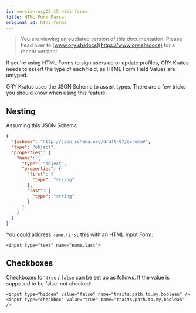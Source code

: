 ```yaml
---
id: version-oryOS.15-html-forms
title: HTML Form Parser
original_id: html-forms
---
```


> You are viewing an outdated version of this documentation. Please head over
> to [www.ory.sh/docs](https://www.ory.sh/docs) for a recent version!

If you're using HTML Forms to sign users up or update profiles, ORY Kratos needs
to assert the type of each field, as HTML Form Field Values are untyped.

ORY Kratos uses the JSON Schema to assert types. There are a few tricks you
should know when using this feature.

## Nesting

Assuming this JSON Schema:

```json
{
  "$schema": "http://json-schema.org/draft-07/schema#",
  "type": "object",
  "properties": {
    "name": {
      "type": "object",
      "properties": {
        "first": {
          "type": "string"
        },
        "last": {
          "type": "string"
        }
      }
    }
  }
}
```

You could address `name.first` this with an HTML Input Form:

```
<input type="text" name="name.last">
```

## Checkboxes

Checkboxes for `true` / `false` can be set up as follows. If the value is
supposed to be false: not checked:

```
<input type="hidden" value="false" name="traits.path.to.my.boolean" />
<input type="checkbox" value="true" name="traits.path.to.my.boolean" />
```
